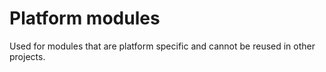 # Platform modules
Used for modules that are platform specific and cannot be reused in other projects.
